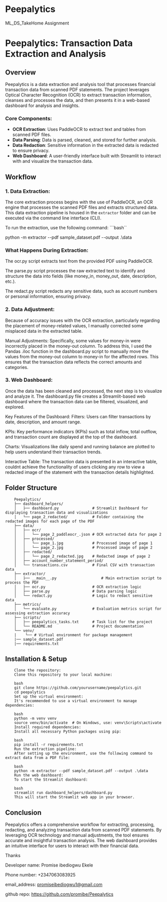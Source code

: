 # Peepalytics
ML_DS_TakeHome Assignment


# Peepalytics: Transaction Data Extraction and Analysis

## Overview

Peepalytics is a data extraction and analysis tool that processes financial transaction data from scanned PDF statements. The project leverages Optical Character Recognition (OCR) to extract transaction information, cleanses and processes the data, and then presents it in a web-based dashboard for analysis and insights.

### Core Components:
- **OCR Extraction**: Uses PaddleOCR to extract text and tables from scanned PDF files.
- **Data Parsing**: Data is parsed, cleaned, and stored for further analysis.
- **Data Redaction**: Sensitive information in the extracted data is redacted to ensure privacy.
- **Web Dashboard**: A user-friendly interface built with Streamlit to interact with and visualize the transaction data.


## Workflow

### 1. **Data Extraction**:
The core extraction process begins with the use of PaddleOCR, an OCR engine that processes the scanned PDF files and extracts structured data. This data extraction pipeline is housed in the `extractor` folder and can be executed via the command line interface (CLI).

To run the extraction, use the following command:
```bash``

python -m extractor --pdf sample_dataset.pdf --output .\data


### What Happens During Extraction:
The ocr.py script extracts text from the provided PDF using PaddleOCR.

The parse.py script processes the raw extracted text to identify and structure the data into fields (like money_in, money_out, date, description, etc.).

The redact.py script redacts any sensitive data, such as account numbers or personal information, ensuring privacy.

### 2. Data Adjustment:
Because of accuracy issues with the OCR extraction, particularly regarding the placement of money-related values, I manually corrected some misplaced data in the extracted table.

Manual Adjustments: Specifically, some values for money-in were incorrectly placed in the money-out column. To address this, I used the Pandas .iloc function in the dashboard.py script to manually move the values from the money-out column to money-in for the affected rows. This ensures that the transaction data reflects the correct amounts and categories.



### 3. Web Dashboard:
Once the data has been cleaned and processed, the next step is to visualize and analyze it. The dashboard.py file creates a Streamlit-based web dashboard where the transaction data can be filtered, visualized, and explored.

Key Features of the Dashboard:
Filters: Users can filter transactions by date, description, and amount range.

KPIs: Key performance indicators (KPIs) such as total inflow, total outflow, and transaction count are displayed at the top of the dashboard.

Charts: Visualizations like daily spend and running balance are plotted to help users understand their transaction trends.

Interactive Table: The transaction data is presented in an interactive table, couldnt achieve the functionality of users clicking any row to view a redacted image of the statement with the transaction details highlighted.


## Folder Structure

        Peepalytics/
        ├── dashboard_helpers/
        │   ├── dashboard.py               # Streamlit Dashboard for displaying transaction data and visualizations
        │   └── page_2_redacted/           # Folder containing the redacted images for each page of the PDF
        ├── data/
        │   ├── ocr/
        │   │   └── page_2_paddleocr_.json # OCR extracted data for page 2
        │   ├── processed/
        │   │   └── page_1.jpg             # Processed image of page 1
        │   │   └── page_2.jpg             # Processed image of page 2
        │   ├── redacted/
        │   │   └── page_2_redacted.jpg    # Redacted image of page 2
        │   ├── account_number_statement_period/
        │   └── transactions.csv           # Final CSV with transaction data
        ├── extractor/
        │   ├── __main__.py                    # Main extraction script to process the PDF
        │   ├── ocr.py                     # OCR extraction logic
        │   ├── parse.py                   # Data parsing logic
        │   └── redact.py                  # Logic to redact sensitive data
        ├── metrics/
        │   └── evaluate.py                # Evaluation metrics script for assessing extraction accuracy
        ├── scripts/
        │   ├── peepalytics_tasks.txt      # Task list for the project
        │   └── README.md                  # Project documentation
        └── venv/
        |    └── # Virtual environment for package management
        |── sample_dataset.pdf
        |── requirements.txt


## Installation & Setup
        Clone the repository:
        Clone this repository to your local machine:
        
        bash
        git clone https://github.com/yourusername/peepalytics.git
        cd peepalytics
        Set up the virtual environment:
        It's recommended to use a virtual environment to manage dependencies:
        
        bash
        python -m venv venv
        source venv/bin/activate  # On Windows, use: venv\Scripts\activate
        Install required dependencies:
        Install all necessary Python packages using pip:
        
        bash
        pip install -r requirements.txt
        Run the extraction pipeline:
        After setting up the environment, use the following command to extract data from a PDF file:
        
        bash
        python -m extractor --pdf sample_dataset.pdf --output .\data
        Run the web dashboard:
        To start the Streamlit dashboard:
        
        bash
        streamlit run dashboard_helpers/dashboard.py
        This will start the Streamlit web app in your browser.

## Conclusion
Peepalytics offers a comprehensive workflow for extracting, processing, redacting, and analyzing transaction data from scanned PDF statements. By leveraging OCR technology and manual adjustments, the tool ensures accurate and insightful transaction analysis. The web dashboard provides an intuitive interface for users to interact with their financial data.


Thanks

Developer name: Promise ibediogwu Ekele

Phone number: +2347063083925

email_address: promiseibediogwu1@gmail.com

github repo: https://github.com/promibe/Peepalytics

















